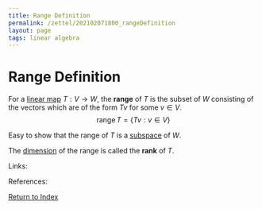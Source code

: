 ```yaml
---
title: Range Definition
permalink: /zettel/202102071800_rangeDefinition
layout: page
tags: linear algebra
---
```

# Range Definition

For a [linear map](202102071416_linearMapDefinition) $T : V \rightarrow W$, the **range** of $T$ is the subset of $W$ 
consisting of the vectors which are of the form $T v$ for some $v \in V$.
$$
\mathrm{range} \, T = \{ T v : v \in V \}
$$

Easy to show that the range of $T$ is a [subspace](202102061429_subspaceDefinition) of $W$.

The [dimension](202102062253_dimensionDefinition) of the range is called the **rank** of $T$.

Links: 

References: 

[Return to Index](index)